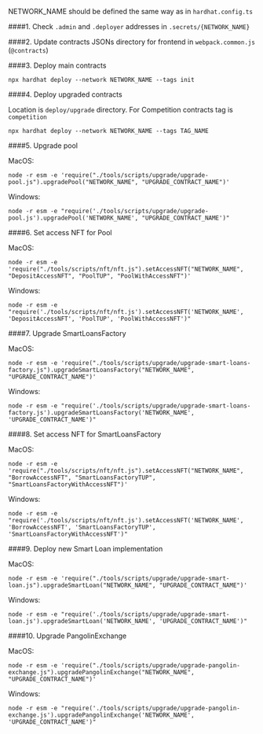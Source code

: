 NETWORK_NAME should be defined the same way as in `hardhat.config.ts`

####1. Check `.admin` and `.deployer` addresses in `.secrets/{NETWORK_NAME}`

####2. Update contracts JSONs directory for frontend in `webpack.common.js` (`@contracts`)

####3. Deploy main contracts

    npx hardhat deploy --network NETWORK_NAME --tags init

####4. Deploy upgraded contracts

Location is `deploy/upgrade` directory. For Competition contracts tag is `competition`

    npx hardhat deploy --network NETWORK_NAME --tags TAG_NAME

####5. Upgrade pool

MacOS:

    node -r esm -e 'require("./tools/scripts/upgrade/upgrade-pool.js").upgradePool("NETWORK_NAME", "UPGRADE_CONTRACT_NAME")'

Windows:

    node -r esm -e "require('./tools/scripts/upgrade/upgrade-pool.js').upgradePool('NETWORK_NAME', "UPGRADE_CONTRACT_NAME')"

####6. Set access NFT for Pool

MacOS:

    node -r esm -e 'require("./tools/scripts/nft/nft.js").setAccessNFT("NETWORK_NAME", "DepositAccessNFT", "PoolTUP", "PoolWithAccessNFT")'

Windows:

    node -r esm -e "require('./tools/scripts/nft/nft.js').setAccessNFT('NETWORK_NAME', 'DepositAccessNFT', 'PoolTUP', 'PoolWithAccessNFT')"

####7. Upgrade SmartLoansFactory

MacOS:

    node -r esm -e 'require("./tools/scripts/upgrade/upgrade-smart-loans-factory.js").upgradeSmartLoansFactory("NETWORK_NAME", "UPGRADE_CONTRACT_NAME")'

Windows:

    node -r esm -e "require('./tools/scripts/upgrade/upgrade-smart-loans-factory.js').upgradeSmartLoansFactory('NETWORK_NAME', 'UPGRADE_CONTRACT_NAME')"

####8. Set access NFT for SmartLoansFactory

MacOS:

    node -r esm -e 'require("./tools/scripts/nft/nft.js").setAccessNFT("NETWORK_NAME", "BorrowAccessNFT", "SmartLoansFactoryTUP", "SmartLoansFactoryWithAccessNFT")'

Windows:

    node -r esm -e "require('./tools/scripts/nft/nft.js').setAccessNFT('NETWORK_NAME', 'BorrowAccessNFT', 'SmartLoansFactoryTUP', 'SmartLoansFactoryWithAccessNFT')"

####9. Deploy new Smart Loan implementation

MacOS:

    node -r esm -e 'require("./tools/scripts/upgrade/upgrade-smart-loan.js").upgradeSmartLoan("NETWORK_NAME", "UPGRADE_CONTRACT_NAME")'

Windows:

    node -r esm -e "require('./tools/scripts/upgrade/upgrade-smart-loan.js').upgradeSmartLoan('NETWORK_NAME', 'UPGRADE_CONTRACT_NAME')"

####10. Upgrade PangolinExchange

MacOS:

    node -r esm -e 'require("./tools/scripts/upgrade/upgrade-pangolin-exchange.js").upgradePangolinExchange("NETWORK_NAME", "UPGRADE_CONTRACT_NAME")'

Windows:

    node -r esm -e "require('./tools/scripts/upgrade/upgrade-pangolin-exchange.js').upgradePangolinExchange('NETWORK_NAME', 'UPGRADE_CONTRACT_NAME')"
